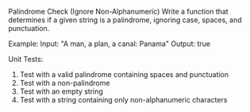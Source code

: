 Palindrome Check (Ignore Non-Alphanumeric)
Write a function that determines if a given string is a palindrome, ignoring case, spaces, and punctuation.

Example:
Input: "A man, a plan, a canal: Panama"
Output: true

Unit Tests:
1. Test with a valid palindrome containing spaces and punctuation
2. Test with a non-palindrome
3. Test with an empty string
4. Test with a string containing only non-alphanumeric characters